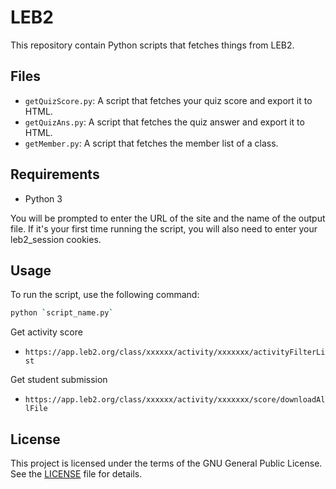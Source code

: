 # LEB2

This repository contain Python scripts that fetches things from LEB2.

## Files

- `getQuizScore.py`: A script that fetches your quiz score and export it to HTML.
- `getQuizAns.py`: A script that fetches the quiz answer and export it to HTML.
- `getMember.py`: A script that fetches the member list of a class.
<!-- - `LICENSE`: The license for this project. -->

## Requirements

- Python 3

You will be prompted to enter the URL of the site and the name of the output file. If it's your first time running the script, you will also need to enter your leb2_session cookies.

## Usage

To run the script, use the following command:

```sh
python `script_name.py`
```

Get activity score
- `https://app.leb2.org/class/xxxxxx/activity/xxxxxxx/activityFilterList`

Get student submission
- `https://app.leb2.org/class/xxxxxx/activity/xxxxxxx/score/downloadAllFile`

## License

This project is licensed under the terms of the GNU General Public License. See the [LICENSE](LICENSE) file for details.
